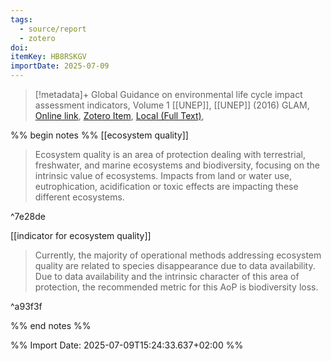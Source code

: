 ```yaml
---
tags:
  - source/report
  - zotero
doi: 
itemKey: HB8RSKGV
importDate: 2025-07-09
---
```

>[!metadata]+
> Global Guidance on environmental life cycle impact  assessment  indicators, Volume 1
> [[UNEP]], 
> [[UNEP]] (2016)
> GLAM, 
> [Online link](https://www.lifecycleinitiative.org/wp-content/uploads/dlm_uploads/2017/01/global-guidance-lcia-v.1-1.pdf), [Zotero Item](zotero://select/library/items/HB8RSKGV), [Local (Full Text)](file://C:/Users/aburg/Documents/references/zotero/storage/4HW6JR85/UNEP2016_GlobalGuidance.pdf), 

%% begin notes %%
[[ecosystem quality]]
> Ecosystem quality is an area of protection dealing with terrestrial, freshwater, and marine ecosystems and biodiversity, focusing on the intrinsic value of ecosystems. Impacts from land or water use, eutrophication, acidification or toxic effects are impacting these different ecosystems.

^7e28de

[[indicator for ecosystem quality]]
> Currently, the majority of operational methods addressing ecosystem quality are related to species disappearance due to data availability. Due to data availability and the intrinsic character of this area of protection, the recommended metric for this AoP is biodiversity loss.

^a93f3f

%% end notes %%

%% Import Date: 2025-07-09T15:24:33.637+02:00 %%
